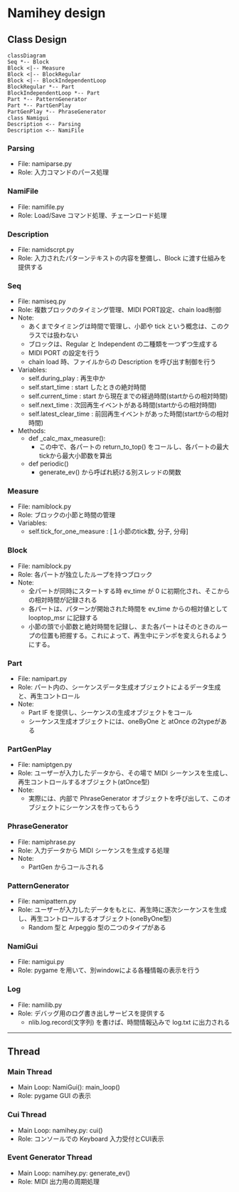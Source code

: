 # Namihey design

## Class Design

<!--
```plantuml
@startuml
Seq *-- Block
Block <|-- BlockRegular
Block <|-- BlockIndependentLoop
BlockRegular *-- Part
BlockIndependentLoop *-- Part
Part *-- PatternGenerator
Part *-- PartGenPlay
PartGenPlay *-- PhraseGenerator
class NamiGui
class Parsing
@enduml
```
-->


```mermaid
classDiagram
Seq *-- Block
Block <|-- Measure
Block <|-- BlockRegular
Block <|-- BlockIndependentLoop
BlockRegular *-- Part
BlockIndependentLoop *-- Part
Part *-- PatternGenerator
Part *-- PartGenPlay
PartGenPlay *-- PhraseGenerator
class Namigui
Description <-- Parsing
Description <-- NamiFile
```


### Parsing
- File: namiparse.py
- Role: 入力コマンドのパース処理

### NamiFile
- File: namifile.py
- Role: Load/Save コマンド処理、チェーンロード処理

### Description
- File: namidscrpt.py
- Role: 入力されたパターンテキストの内容を整備し、Block に渡す仕組みを提供する

### Seq
- File: namiseq.py
- Role: 複数ブロックのタイミング管理、MIDI PORT設定、chain load制御
- Note:
    - あくまでタイミングは時間で管理し、小節や tick という概念は、このクラスでは扱わない
    - ブロックは、Regular と Independent の二種類を一つずつ生成する
    - MIDI PORT の設定を行う
    - chain load 時、ファイルからの Description を呼び出す制御を行う
- Variables:
    - self.during_play          : 再生中か
    - self.start_time           : start したときの絶対時間
    - self.current_time         : start から現在までの経過時間(startからの相対時間)
    - self.next_time            : 次回再生イベントがある時間(startからの相対時間)
    - self.latest_clear_time    : 前回再生イベントがあった時間(startからの相対時間)
- Methods:
    - def _calc_max_measure():
        - この中で、各パートの return_to_top() をコールし、各パートの最大tickから最大小節数を算出
    - def periodic()
        - generate_ev() から呼ばれ続ける別スレッドの関数

### Measure
- File: namiblock.py
- Role: ブロックの小節と時間の管理
- Variables:
    - self.tick_for_one_measure     : [１小節のtick数, 分子, 分母]

### Block
- File: namiblock.py
- Role: 各パートが独立したループを持つブロック
- Note:
    - 全パートが同時にスタートする時 ev_time が 0 に初期化され、そこからの相対時間が記録される
    - 各パートは、パターンが開始された時間を ev_time からの相対値として looptop_msr に記録する
    - 小節の頭で小節数と絶対時間を記録し、また各パートはそのときのループの位置も把握する。これによって、再生中にテンポを変えられるようにする。

### Part
- File: namipart.py
- Role: パート内の、シーケンスデータ生成オブジェクトによるデータ生成と、再生コントロール
- Note:
    - Part IF を提供し、シーケンスの生成オブジェクトをコール
    - シーケンス生成オブジェクトには、oneByOne と atOnce の2typeがある

### PartGenPlay
- File: namiptgen.py
- Role: ユーザーが入力したデータから、その場で MIDI シーケンスを生成し、再生コントロールするオブジェクト(atOnce型)
- Note:
    - 実際には、内部で PhraseGenerator オブジェクトを呼び出して、このオブジェクトにシーケンスを作ってもらう

### PhraseGenerator
- File: namiphrase.py
- Role: 入力データから MIDI シーケンスを生成する処理
- Note:
    - PartGen からコールされる

### PatternGenerator
- File: namipattern.py
- Role: ユーザーが入力したデータをもとに、再生時に逐次シーケンスを生成し、再生コントロールするオブジェクト(oneByOne型)
    - Random 型と Arpeggio 型の二つのタイプがある

### NamiGui
- File: namigui.py
- Role: pygame を用いて、別windowによる各種情報の表示を行う

### Log
- File: namilib.py
- Role: デバッグ用のログ書き出しサービスを提供する
    - nlib.log.record(文字列) を書けば、時間情報込みで log.txt に出力される


---------------

## Thread


### Main Thread
- Main Loop: NamiGui(): main_loop()
- Role: pygame GUI の表示


### Cui Thread
- Main Loop: namihey.py: cui()
- Role: コンソールでの Keyboard 入力受付とCUI表示

### Event Generator Thread
- Main Loop: namihey.py: generate_ev()
- Role: MIDI 出力用の周期処理